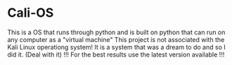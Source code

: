 # Cali-OS
This is a OS that runs through python and is built on python that can run on any computer as a "virtual machine"
This project is not associated with the Kali Linux operationg system! 
It is a system that was a dream to do and so I did it. (Deal with it)
!!! For the best results use the latest version available !!!
